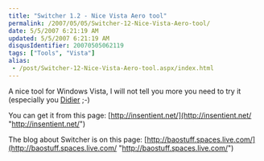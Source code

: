 ```yaml
---
title: "Switcher 1.2 - Nice Vista Aero tool"
permalink: /2007/05/05/Switcher-12-Nice-Vista-Aero-tool/
date: 5/5/2007 6:21:19 AM
updated: 5/5/2007 6:21:19 AM
disqusIdentifier: 20070505062119
tags: ["Tools", "Vista"]
alias:
 - /post/Switcher-12-Nice-Vista-Aero-tool.aspx/index.html
---
```

A nice tool for Windows Vista, I will not tell you more you need to try it (especially you [Didier](http://www.didierbeck.com/) ;-)

You can get it from this page: [http://insentient.net/](http://insentient.net/ "http://insentient.net/")
<!-- more -->

The blog about Switcher is on this page: [http://baostuff.spaces.live.com/](http://baostuff.spaces.live.com/ "http://baostuff.spaces.live.com/")
